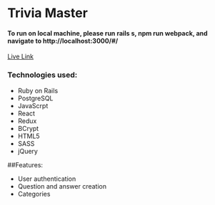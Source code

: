 # Trivia Master

#### To run on local machine, please run rails s, npm run webpack, and navigate to http://localhost:3000/#/

[Live Link](http://trivia-masterr.herokuapp.com/#/)

### Technologies used: 
  - Ruby on Rails
  - PostgreSQL
  - JavaScrpt
  - React
  - Redux
  - BCrypt
  - HTML5
  - SASS
  - jQuery
  
 ##Features:
  * User authentication
  * Question and answer creation
  * Categories
